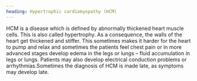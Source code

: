 ```yaml
---
heading: Hypertrophic cardiomyopathy (HCM)
---
```


HCM is a disease which is defined by abnormally thickened heart muscle cells.
This is also called hypertrophy.
As a consequence, the walls of the heart get thickened and stiffer.
This sometimes makes it harder for the heart to pump and relax and sometimes the patients feel chest pain or in more 
advanced stages develop edema in the legs or lungs – fluid accumulation in legs or lungs.
Patients may also develop electrical conduction problems or arrhythmias.Sometimes the diagnosis of HCM is made late, 
as symptoms may develop late.